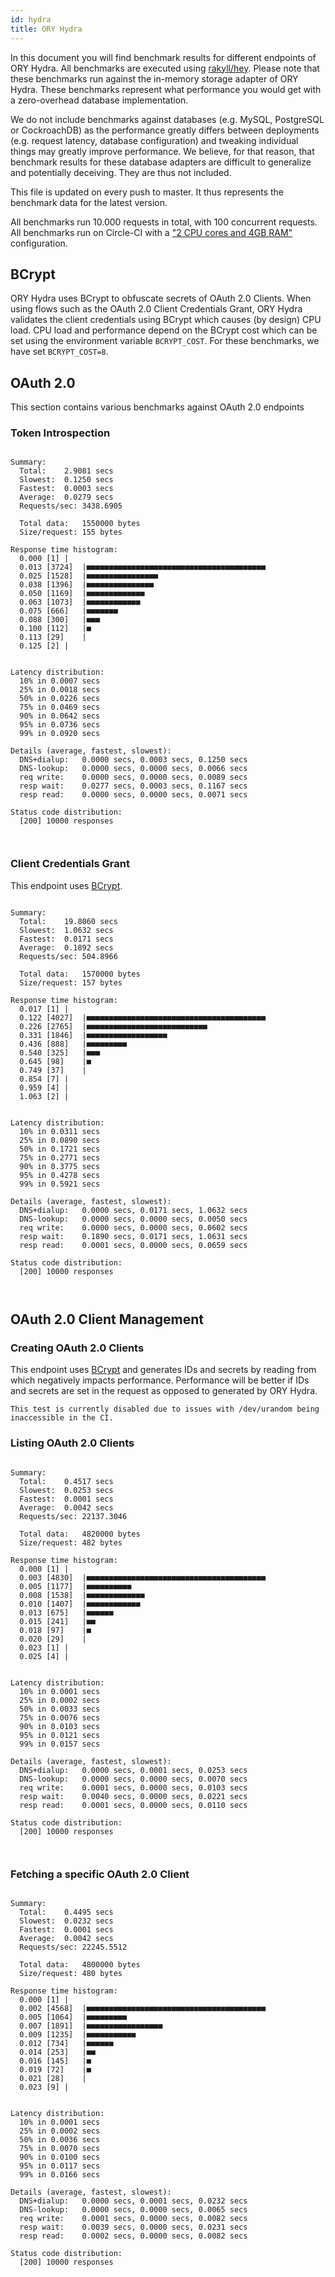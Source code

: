 ```yaml
---
id: hydra
title: ORY Hydra
---
```


In this document you will find benchmark results for different endpoints of ORY Hydra. All benchmarks are executed
using [rakyll/hey](https://github.com/rakyll/hey). Please note that these benchmarks run against the in-memory storage
adapter of ORY Hydra. These benchmarks represent what performance you would get with a zero-overhead database implementation.

We do not include benchmarks against databases (e.g. MySQL, PostgreSQL or CockroachDB) as the performance greatly differs between
deployments (e.g. request latency, database configuration) and tweaking individual things may greatly improve performance.
We believe, for that reason, that benchmark results for these database adapters are difficult to generalize and potentially
deceiving. They are thus not included.

This file is updated on every push to master. It thus represents the benchmark data for the latest version.

All benchmarks run 10.000 requests in total, with 100 concurrent requests. All benchmarks run on Circle-CI with a
["2 CPU cores and 4GB RAM"](https://support.circleci.com/hc/en-us/articles/360000489307-Why-do-my-tests-take-longer-to-run-on-CircleCI-than-locally-)
configuration.

## BCrypt

ORY Hydra uses BCrypt to obfuscate secrets of OAuth 2.0 Clients. When using flows such as the OAuth 2.0 Client Credentials
Grant, ORY Hydra validates the client credentials using BCrypt which causes (by design) CPU load. CPU load and performance
depend on the BCrypt cost which can be set using the environment variable `BCRYPT_COST`. For these benchmarks,
we have set `BCRYPT_COST=8`.

## OAuth 2.0

This section contains various benchmarks against OAuth 2.0 endpoints

### Token Introspection

```

Summary:
  Total:	2.9081 secs
  Slowest:	0.1250 secs
  Fastest:	0.0003 secs
  Average:	0.0279 secs
  Requests/sec:	3438.6905
  
  Total data:	1550000 bytes
  Size/request:	155 bytes

Response time histogram:
  0.000 [1]	|
  0.013 [3724]	|■■■■■■■■■■■■■■■■■■■■■■■■■■■■■■■■■■■■■■■■
  0.025 [1528]	|■■■■■■■■■■■■■■■■
  0.038 [1396]	|■■■■■■■■■■■■■■■
  0.050 [1169]	|■■■■■■■■■■■■■
  0.063 [1073]	|■■■■■■■■■■■■
  0.075 [666]	|■■■■■■■
  0.088 [300]	|■■■
  0.100 [112]	|■
  0.113 [29]	|
  0.125 [2]	|


Latency distribution:
  10% in 0.0007 secs
  25% in 0.0018 secs
  50% in 0.0226 secs
  75% in 0.0469 secs
  90% in 0.0642 secs
  95% in 0.0736 secs
  99% in 0.0920 secs

Details (average, fastest, slowest):
  DNS+dialup:	0.0000 secs, 0.0003 secs, 0.1250 secs
  DNS-lookup:	0.0000 secs, 0.0000 secs, 0.0066 secs
  req write:	0.0000 secs, 0.0000 secs, 0.0089 secs
  resp wait:	0.0277 secs, 0.0003 secs, 0.1167 secs
  resp read:	0.0000 secs, 0.0000 secs, 0.0071 secs

Status code distribution:
  [200]	10000 responses



```

### Client Credentials Grant

This endpoint uses [BCrypt](#bcrypt).

```

Summary:
  Total:	19.8060 secs
  Slowest:	1.0632 secs
  Fastest:	0.0171 secs
  Average:	0.1892 secs
  Requests/sec:	504.8966
  
  Total data:	1570000 bytes
  Size/request:	157 bytes

Response time histogram:
  0.017 [1]	|
  0.122 [4027]	|■■■■■■■■■■■■■■■■■■■■■■■■■■■■■■■■■■■■■■■■
  0.226 [2765]	|■■■■■■■■■■■■■■■■■■■■■■■■■■■
  0.331 [1846]	|■■■■■■■■■■■■■■■■■■
  0.436 [888]	|■■■■■■■■■
  0.540 [325]	|■■■
  0.645 [98]	|■
  0.749 [37]	|
  0.854 [7]	|
  0.959 [4]	|
  1.063 [2]	|


Latency distribution:
  10% in 0.0311 secs
  25% in 0.0890 secs
  50% in 0.1721 secs
  75% in 0.2771 secs
  90% in 0.3775 secs
  95% in 0.4278 secs
  99% in 0.5921 secs

Details (average, fastest, slowest):
  DNS+dialup:	0.0000 secs, 0.0171 secs, 1.0632 secs
  DNS-lookup:	0.0000 secs, 0.0000 secs, 0.0050 secs
  req write:	0.0000 secs, 0.0000 secs, 0.0602 secs
  resp wait:	0.1890 secs, 0.0171 secs, 1.0631 secs
  resp read:	0.0001 secs, 0.0000 secs, 0.0659 secs

Status code distribution:
  [200]	10000 responses



```

## OAuth 2.0 Client Management

### Creating OAuth 2.0 Clients

This endpoint uses [BCrypt](#bcrypt) and generates IDs and secrets by reading from  which negatively impacts
performance. Performance will be better if IDs and secrets are set in the request as opposed to generated by ORY Hydra.

```
This test is currently disabled due to issues with /dev/urandom being inaccessible in the CI.
```

### Listing OAuth 2.0 Clients

```

Summary:
  Total:	0.4517 secs
  Slowest:	0.0253 secs
  Fastest:	0.0001 secs
  Average:	0.0042 secs
  Requests/sec:	22137.3046
  
  Total data:	4820000 bytes
  Size/request:	482 bytes

Response time histogram:
  0.000 [1]	|
  0.003 [4830]	|■■■■■■■■■■■■■■■■■■■■■■■■■■■■■■■■■■■■■■■■
  0.005 [1177]	|■■■■■■■■■■
  0.008 [1538]	|■■■■■■■■■■■■■
  0.010 [1407]	|■■■■■■■■■■■■
  0.013 [675]	|■■■■■■
  0.015 [241]	|■■
  0.018 [97]	|■
  0.020 [29]	|
  0.023 [1]	|
  0.025 [4]	|


Latency distribution:
  10% in 0.0001 secs
  25% in 0.0002 secs
  50% in 0.0033 secs
  75% in 0.0076 secs
  90% in 0.0103 secs
  95% in 0.0121 secs
  99% in 0.0157 secs

Details (average, fastest, slowest):
  DNS+dialup:	0.0000 secs, 0.0001 secs, 0.0253 secs
  DNS-lookup:	0.0000 secs, 0.0000 secs, 0.0070 secs
  req write:	0.0001 secs, 0.0000 secs, 0.0103 secs
  resp wait:	0.0040 secs, 0.0000 secs, 0.0221 secs
  resp read:	0.0001 secs, 0.0000 secs, 0.0110 secs

Status code distribution:
  [200]	10000 responses



```

### Fetching a specific OAuth 2.0 Client

```

Summary:
  Total:	0.4495 secs
  Slowest:	0.0232 secs
  Fastest:	0.0001 secs
  Average:	0.0042 secs
  Requests/sec:	22245.5512
  
  Total data:	4800000 bytes
  Size/request:	480 bytes

Response time histogram:
  0.000 [1]	|
  0.002 [4568]	|■■■■■■■■■■■■■■■■■■■■■■■■■■■■■■■■■■■■■■■■
  0.005 [1064]	|■■■■■■■■■
  0.007 [1891]	|■■■■■■■■■■■■■■■■■
  0.009 [1235]	|■■■■■■■■■■■
  0.012 [734]	|■■■■■■
  0.014 [253]	|■■
  0.016 [145]	|■
  0.019 [72]	|■
  0.021 [28]	|
  0.023 [9]	|


Latency distribution:
  10% in 0.0001 secs
  25% in 0.0002 secs
  50% in 0.0036 secs
  75% in 0.0070 secs
  90% in 0.0100 secs
  95% in 0.0117 secs
  99% in 0.0166 secs

Details (average, fastest, slowest):
  DNS+dialup:	0.0000 secs, 0.0001 secs, 0.0232 secs
  DNS-lookup:	0.0000 secs, 0.0000 secs, 0.0065 secs
  req write:	0.0001 secs, 0.0000 secs, 0.0082 secs
  resp wait:	0.0039 secs, 0.0000 secs, 0.0231 secs
  resp read:	0.0002 secs, 0.0000 secs, 0.0082 secs

Status code distribution:
  [200]	10000 responses



```

